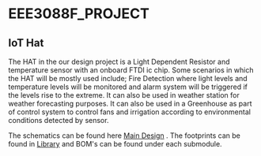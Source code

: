 # EEE3088F_PROJECT
## IoT Hat
The HAT in the our design project is a Light Dependent Resistor and temperature sensor with an onboard FTDI ic chip. Some scenarios in which the HAT will be mostly used include; Fire Detection where light levels and temperature levels will be monitored and alarm system will be triggered if the levels rise to the extreme. It can also be used in weather station for weather forecasting purposes. It can also be used in a Greenhouse as part of control system to control fans and irrigation according to environmental conditions detected by sensor.

The schematics can be found here [Main Design](https://github.com/lukhanyoVena808/EEE3088F_PROJECT/tree/main/Design_Proposal/Main_Design) . The footprints can be found in [Library](https://github.com/lukhanyoVena808/EEE3088F_PROJECT/tree/main/Design_Proposal/Library) and BOM's can be found under each submodule.
